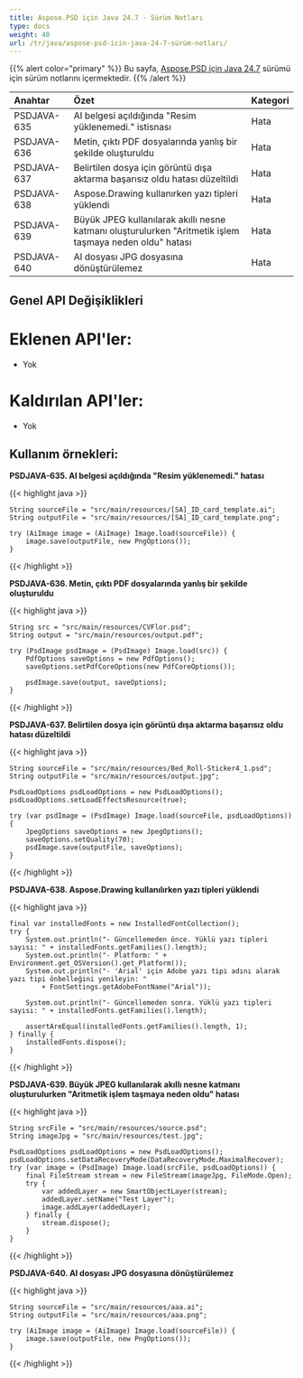 ```yaml
---
title: Aspose.PSD için Java 24.7 - Sürüm Notları
type: docs
weight: 40
url: /tr/java/aspose-psd-icin-java-24-7-sürüm-notları/
---
```


{{% alert color="primary" %}} Bu sayfa, [Aspose.PSD için Java 24.7](https://downloads.aspose.com/psd/java/new-releases/aspose.psd-for-java-24.7/) sürümü için sürüm notlarını içermektedir. {{% /alert %}}

| **Anahtar**  | **Özet**                                                                                         | **Kategori** |
|:------------|:-------------------------------------------------------------------------------------------------|:-------------|
| PSDJAVA-635 | AI belgesi açıldığında "Resim yüklenemedi." istisnası                                            | Hata         |
| PSDJAVA-636 | Metin, çıktı PDF dosyalarında yanlış bir şekilde oluşturuldu                                       | Hata         |
| PSDJAVA-637 | Belirtilen dosya için görüntü dışa aktarma başarısız oldu hatası düzeltildi                       | Hata         |
| PSDJAVA-638 | Aspose.Drawing kullanırken yazı tipleri yüklendi                                                   | Hata         |
| PSDJAVA-639 | Büyük JPEG kullanılarak akıllı nesne katmanı oluşturulurken "Aritmetik işlem taşmaya neden oldu" hatası | Hata       |
| PSDJAVA-640 | AI dosyası JPG dosyasına dönüştürülemez                                                           | Hata         |

## **Genel API Değişiklikleri**
# **Eklenen API'ler:**

- Yok

# **Kaldırılan API'ler:**

- Yok 

## **Kullanım örnekleri:**

**PSDJAVA-635. AI belgesi açıldığında "Resim yüklenemedi." hatası**

{{< highlight java >}}

    String sourceFile = "src/main/resources/[SA]_ID_card_template.ai";
    String outputFile = "src/main/resources/[SA]_ID_card_template.png";

    try (AiImage image = (AiImage) Image.load(sourceFile)) {
        image.save(outputFile, new PngOptions());
    }

{{< /highlight >}}

**PSDJAVA-636. Metin, çıktı PDF dosyalarında yanlış bir şekilde oluşturuldu**

{{< highlight java >}}

    String src = "src/main/resources/CVFlor.psd";
    String output = "src/main/resources/output.pdf";

    try (PsdImage psdImage = (PsdImage) Image.load(src)) {
        PdfOptions saveOptions = new PdfOptions();
        saveOptions.setPdfCoreOptions(new PdfCoreOptions());

        psdImage.save(output, saveOptions);
    }

{{< /highlight >}}

**PSDJAVA-637. Belirtilen dosya için görüntü dışa aktarma başarısız oldu hatası düzeltildi**

{{< highlight java >}}

    String sourceFile = "src/main/resources/Bed_Roll-Sticker4_1.psd";
    String outputFile = "src/main/resources/output.jpg";

    PsdLoadOptions psdLoadOptions = new PsdLoadOptions();
    psdLoadOptions.setLoadEffectsResource(true);

    try (var psdImage = (PsdImage) Image.load(sourceFile, psdLoadOptions)) {
        JpegOptions saveOptions = new JpegOptions();
        saveOptions.setQuality(70);
        psdImage.save(outputFile, saveOptions);
    }

{{< /highlight >}}

**PSDJAVA-638. Aspose.Drawing kullanılırken yazı tipleri yüklendi**

{{< highlight java >}}

    final var installedFonts = new InstalledFontCollection();
    try {
        System.out.println("- Güncellemeden önce. Yüklü yazı tipleri sayısı: " + installedFonts.getFamilies().length);
        System.out.println("- Platform: " + Environment.get_OSVersion().get_Platform());
        System.out.println("- 'Arial' için Adobe yazı tipi adını alarak yazı tipi önbelleğini yenileyin: "
            + FontSettings.getAdobeFontName("Arial"));

        System.out.println("- Güncellemeden sonra. Yüklü yazı tipleri sayısı: " + installedFonts.getFamilies().length);

        assertAreEqual(installedFonts.getFamilies().length, 1);
    } finally {
        installedFonts.dispose();
    }

{{< /highlight >}}

**PSDJAVA-639. Büyük JPEG kullanılarak akıllı nesne katmanı oluşturulurken "Aritmetik işlem taşmaya neden oldu" hatası**

{{< highlight java >}}

    String srcFile = "src/main/resources/source.psd";
    String imageJpg = "src/main/resources/test.jpg";

    PsdLoadOptions psdLoadOptions = new PsdLoadOptions();
    psdLoadOptions.setDataRecoveryMode(DataRecoveryMode.MaximalRecover);
    try (var image = (PsdImage) Image.load(srcFile, psdLoadOptions)) {
        final FileStream stream = new FileStream(imageJpg, FileMode.Open);
        try {
            var addedLayer = new SmartObjectLayer(stream);
            addedLayer.setName("Test Layer");
            image.addLayer(addedLayer);
        } finally {
            stream.dispose();
        }
    }

{{< /highlight >}}

**PSDJAVA-640. AI dosyası JPG dosyasına dönüştürülemez**

{{< highlight java >}}

    String sourceFile = "src/main/resources/aaa.ai";
    String outputFile = "src/main/resources/aaa.png";

    try (AiImage image = (AiImage) Image.load(sourceFile)) {
        image.save(outputFile, new PngOptions());
    }

{{< /highlight >}}

